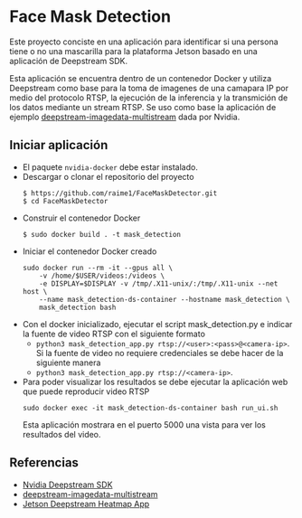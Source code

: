 # Face Mask Detection

Este proyecto conciste en una aplicación para identificar si una persona tiene o no una mascarilla para la plataforma Jetson basado en una aplicación de Deepstream SDK. 

Esta aplicación se encuentra dentro de un contenedor Docker y utiliza Deepstream como base para la toma de imagenes de una camapara IP por medio del protocolo RTSP, la ejecución de la inferencia y la transmición de los datos mediante un stream RTSP. Se uso como base la aplicación de ejemplo [deepstream-imagedata-multistream](https://github.com/NVIDIA-AI-IOT/deepstream_python_apps/tree/master/apps/deepstream-imagedata-multistream) dada por Nvidia. 

## Iniciar aplicación
- El paquete `nvidia-docker` debe estar instalado. 
- Descargar o clonar el repositorio del proyecto
    ````
    $ https://github.com/raime1/FaceMaskDetector.git
    $ cd FaceMaskDetector
    ````
- Construir el contenedor Docker
    ````
    $ sudo docker build . -t mask_detection
    ````
- Iniciar el contenedor Docker creado
    ````
    sudo docker run --rm -it --gpus all \
        -v /home/$USER/videos:/videos \
        -e DISPLAY=$DISPLAY -v /tmp/.X11-unix/:/tmp/.X11-unix --net host \
        --name mask_detection-ds-container --hostname mask_detection \
        mask_detection bash
    ````
- Con el docker inicializado, ejecutar el script mask_detection.py e indicar la fuente de video RTSP con el siguiente formato 
    - `python3 mask_detection_app.py rtsp://<user>:<pass>@<camera-ip>`.
  Si la fuente de video no requiere credenciales se debe hacer de la siguiente manera
    - `python3 mask_detection_app.py rtsp://<camera-ip>`.
- Para poder visualizar los resultados se debe ejecutar la aplicación web que puede reproducir video RTSP
    ````
    sudo docker exec -it mask_detection-ds-container bash run_ui.sh
    ````
    Esta aplicación mostrara en el puerto 5000 una vista para ver los resultados del video.

## Referencias

- [Nvidia Deepstream SDK](https://developer.nvidia.com/Deepstream-sdk)
- [deepstream-imagedata-multistream](https://github.com/NVIDIA-AI-IOT/deepstream_python_apps/tree/master/apps/deepstream-imagedata-multistream)
- [Jetson Deepstream Heatmap App](https://github.com/imneonizer/maskout)
